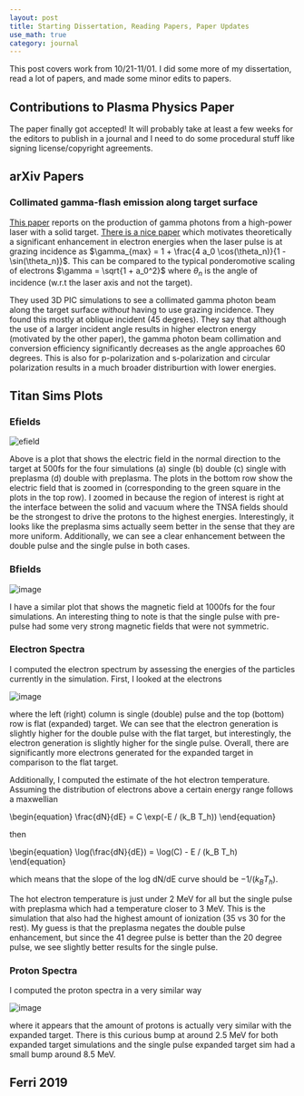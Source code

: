 ```yaml
---
layout: post
title: Starting Dissertation, Reading Papers, Paper Updates
use_math: true
category: journal
---
```


This post covers work from 10/21-11/01. I did some more of my dissertation, read a lot of papers, and made some minor edits to papers.

## Contributions to Plasma Physics Paper

The paper finally got accepted! It will probably take at least a few weeks for the editors to publish in a journal and I need to do some procedural stuff like signing license/copyright agreements. 

## arXiv Papers

### Collimated gamma-flash emission along target surface 

[This paper](https://arxiv.org/html/2410.12780v1#bib.bib70) reports on the production of gamma photons from a high-power laser with a solid target. [There is a nice paper](https://pubs.aip.org/aip/pop/article/24/12/123115/930590/Near-surface-electron-acceleration-during-intense) which motivates theoretically a significant enhancement in electron energies when the laser pulse is at grazing incidence as $\gamma_{max} = 1 + \frac{4 a_0 \cos(\theta_n)}{1 - \sin(\theta_n)}$. This can be compared to the typical ponderomotive scaling of electrons $\gamma = \sqrt{1 + a_0^2}$ where $\theta_n$ is the angle of incidence (w.r.t the laser axis and not the target). 

They used 3D PIC simulations to see a collimated gamma photon beam along the target surface *without* having to use grazing incidence. They found this mostly at oblique incident (45 degrees). They say that although the use of a larger incident angle results in higher electron energy (motivated by the other paper), the gamma photon beam collimation and conversion efficiency significantly decreases as the angle approaches 60 degrees. This is also for p-polarization and s-polarization and circular polarization results in a much broader distriburtion with lower energies. 

## Titan Sims Plots

### Efields

![efield](https://github.com/user-attachments/assets/16629ec5-1562-4ce6-91e0-4ddeb94de1fa)

Above is a plot that shows the electric field in the normal direction to the target at 500fs for the four simulations (a) single (b) double (c) single with preplasma (d) double with preplasma. The plots in the bottom row show the electric field that is zoomed in (corresponding to the green square in the plots in the top row). I zoomed in because the region of interest is right at the interface between the solid and vacuum where the TNSA fields should be the strongest to drive the protons to the highest energies. Interestingly, it looks like the preplasma sims actually seem better in the sense that they are more uniform. Additionally, we can see a clear enhancement between the double pulse and the single pulse in both cases.

### Bfields 

![image](https://github.com/user-attachments/assets/5aba3e3c-2e8e-4617-a209-a3bc6fa8662a)

I have a similar plot that shows the magnetic field at 1000fs for the four simulations. An interesting thing to note is that the single pulse with pre-pulse had some very strong magnetic fields that were not symmetric. 

### Electron Spectra

I computed the electron spectrum by assessing the energies of the particles currently in the simulation. First, I looked at the electrons 

![image](https://github.com/user-attachments/assets/700c8676-a59b-41be-a654-f1c35e8066b2)

where the left (right) column is single (double) pulse and the top (bottom) row is flat (expanded) target. We can see that the electron generation is slightly higher for the double pulse with the flat target, but interestingly, the electron generation is slightly higher for the single pulse. Overall, there are significantly more electrons generated for the expanded target in comparison to the flat target. 

Additionally, I computed the estimate of the hot electron temperature. Assuming the distribution of electrons above a certain energy range follows a maxwellian

\begin{equation}
\frac{dN}{dE} = C \exp(-E / (k_B T_h))
\end{equation}

then 

\begin{equation}
\log(\frac{dN}{dE}) = \log(C) - E / (k_B T_h)
\end{equation}

which means that the slope of the log dN/dE curve should be $-1/(k_B T_h)$. 

The hot electron temperature is just under 2 MeV for all but the single pulse with preplasma which had a temperature closer to 3 MeV. This is the simulation that also had the highest amount of ionization (35 vs 30 for the rest). My guess is that the preplasma negates the double pulse enhancement, but since the 41 degree pulse is better than the 20 degree pulse, we see slightly better results for the single pulse. 

### Proton Spectra 

I computed the proton spectra in a very similar way

![image](https://github.com/user-attachments/assets/eca5c889-502f-4445-a382-2962bb43b598)

where it appears that the amount of protons is actually very similar with the expanded target. There is this curious bump at around 2.5 MeV for both expanded target simulations and the single pulse expanded target sim had a small bump around 8.5 MeV. 

## Ferri 2019




